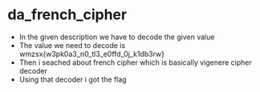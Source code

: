 # da_french_cipher

- In the given description we have to decode the given value
- The value we need to decode is wmzsx{w3pk0a3_n0_tl3_e0ffd_0j_k1db3rw}
- Then i seached about french cipher which is basically vigenere cipher decoder
- Using that decoder i got the flag
